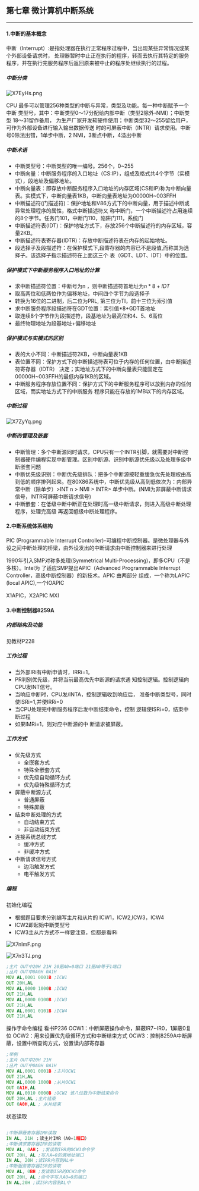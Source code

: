 ## 第七章 微计算机中断系统
---

#### 1.中断的基本概念
中断（Interrupt）:是指处理器在执行正常程序过程中，当出现某些异常情况或某个外部设备请求时， 处理器暂时中止正在执行的程序，转而去执行其特定的服务程序，并在执行完服务程序后返回原来被中止的程序处继续执行的过程。

##### 中断分类
![X7EyHs.png](https://s1.ax1x.com/2022/06/16/X7EyHs.png)

CPU 最多可以管理256种类型的中断与异常，类型及功能。每一种中断赋予一个中断 类型号，其中：中断类型0～17分配给内部中断（类型2除外-NMI）；中断类型 18～31留作备用， 为生产厂家开发软硬件使用；中断类型32～255留给用户，可作为外部设备进行输入输出数据传送 时的可屏蔽中断（INTR）请求使用。中断号0除法出错，1单步中断，2 NMI，3断点中断，4溢出中断

##### 中断术语
- 中断类型号：中断类型的唯一编号。256个，0~255
- 中断向量：中断服务程序的入口地址（CS:IP），组成及格式共4个字节（实模式），段地址及偏移地址。
- 中断向量表：即存放中断服务程序入口地址的内存区域(CS和IP)称为中断向量表。实模式下，中断向量表1KB，中断向量表地址为00000H~003FFH
- 中断描述符(门描述符)：保护地址和V86方式下的中断向量，用于描述中断或异常处理程序的属性，格式中断描述符又 称中断门，一个中断描述符占用连续的8个字节。任务门101，中断门110，陷阱门111，系统门
- 中断描述符表(IDT)：保护地址方式下，存放256个中断描述符的内存区域，容量2KB。
- 中断描述符表寄存器(IDTR)：存放中断描述符表在内存的起始地址。
- 段选择子及段描述符：在保护模式下,段寄存器的内容已不是段值,而称其为选择子。该选择子指示描述符在上面这三个 表（GDT、LDT、IDT）中的位置。

##### 保护模式下中断服务程序入口地址的计算
- 求中断描述符位置：中断号为n ，则中断描述符首地址为$n*8+IDT$
- 取高两位和低两位作为偏移地址，中间四个字节为段选择子
- 转换为16位的二进制，后二位为PRL, 第三位为TI，前十三位为索引值
- 求中断服务程序段描述符在GDT位置：索引值*8+GDT首地址
- 取连续8个字节作为段描述符，段基地址为最高位和4、5、6高位
- 最终物理地址为段基地址+偏移地址

##### 保护模式与实模式的区别
- 表的大小不同：中断描述符2KB，中断向量表1KB
- 表位置不同：保护方式下的中断描述符表可位于内存的任何位置，由中断描述符寄存器（IDTR） 决定；实地址方式下的中断向量表只能固定在00000H~003FFH的最低内存1KB的区域。
- 中断服务程序存放位置不同：保护方式下的中断服务程序可以放到内存的任何区域，而实地址方式下的中断服务 程序只能在存放的1MB以下的内存区域。

##### 中断过程
![X7ZyYq.png](https://s1.ax1x.com/2022/06/16/X7ZyYq.png)

##### 中断的管理及嵌套
- 中断管理：多个中断源同时请求，CPU只有一个INTR引脚，就需要对中断控制器硬件编程实现中断管理。区别中断源、识别中断源优先级以及处理多级中断嵌套问题
- 中断优先级识别：中断优先级排队：把多个中断源按轻重缓急优先处理权由高到低的顺序排列起来。在80X86系统中，中断优先级从高到低依次为：内部异常中断（除单步）>INT n > NMI > INTR> 单步中断。(NMI为非屏蔽中断请求信号，INTR可屏蔽中断请求信号)
- 中断嵌套：在低级中断中断正在处理时高一级中断请求，则进入高级中断处理程序，处理完高级 再返回低级中断处理程序。

#### 2.中断系统体系结构

PIC (Programmable Interrupt Controller)-可编程中断控制器。是微处理器与外设之间中断处理的桥梁，由外设发出的中断请求由中断控制器来进行处理

1990年引入SMP对称多处理(Symmetrical Multi-Processing)，即多CPU（不是多核）。Intel为 了适应SMP提出APIC（Advanced Programmable Interrupt Controller，高级中断控制器）的新技术。APIC 由两部分 组成，一个称为LAPIC (local APIC),一个IOAPIC

X1APIC，X2APIC
MXI

#### 3.中断控制器8259A

##### 内部结构及功能
见教材P228

##### 工作过程
- 当外部IRi有中断申请时，IRRi=1。
- PR判别优先级，并将当前最高优先中断源的请求通 知控制逻辑。控制逻辑向CPU发INT信号。
- 当响应中断时，CPU发/INTA，控制逻辑收到响应后， 准备中断类型号，同时使ISRi=1,并使IRRi=0
- 当CPU处理完中断服务程序后发中断结束命令，控制 逻辑使ISRi=0，结束中断过程
- 如果IMRi=1，则对应中断源的中 断请求被屏蔽。

##### 工作方式
- 优先级方式
	- 全嵌套方式
	- 特殊全嵌套方式
	- 优先级自动循环方式
	- 优先级特殊循环方式
- 屏蔽中断源方式
	- 普通屏蔽
	- 特殊屏蔽
- 结束中断处理的方式
	- 自动结束方式
	- 非自动结束方式
- 连接系统总线方式
	- 缓冲方式
	- 非缓冲方式
- 中断请求信号方式
	- 边沿触发方式
	- 电平触发方式

##### 编程
初始化编程
- 根据题目要求分别编写主片和从片的 ICW1，ICW2,ICW3，ICW4
- ICW2即起始中断类型号
- ICW3主从片方式不一样要注意，但都是看IRi

![X7nlmF.png](https://s1.ax1x.com/2022/06/16/X7nlmF.png)

![X7n3TJ.png](https://s1.ax1x.com/2022/06/16/X7n3TJ.png)
```asm
;主片 OUT中20H 21H 20是A0=0端口 21是A0等于1端口
;丛片 OUT中0A0H 0A1H
MOV AL,0001 0001B ;ICW1
OUT 20H,AL
MOV AL,0000 1000B ;ICW2
OUT 21H,AL
MOV AL,0000 0100B ;ICW3
OUT 21H,AL
MOV AL,0001 0101B ;ICW4
OUT 21H,AL

```

操作字命令编程 看书P236
OCW1：中断屏蔽操作命令，屏蔽IR7~IR0，1屏蔽0复位
OCW2：用来设置优先级循环方式和中断结束方式
OCW3：控制8259A中断屏蔽，设置中断查询方式，设置读内部寄存器
```asm
;举例
;主片 OUT中20H 21H
;丛片 OUT中0A0H 0A1H
MOV AL,0001 0001B ;主片OCW1 
OUT 21H,AL
MOV AL,0000 1000B ;从片OCW1
OUT 0A1H,AL
MOV AL,0010 0000B ;OCW2 该八位数为中断结束命令
OUT 20H,AL ;主片结束
OUT 0A0H,AL ; 从片结束
```

状态读取
```asm

;中断屏蔽寄存器IMR读取
IN AL, 21H ；读主片IMR（A0=1端口）
;中断请求寄存器IRR的读取
MOV AL, 0AH； ;发读取IRR的OCW3命令字 
OUT 20H, AL ;写入A=0的偶地址端口 
IN AL, 20H ;读IRR内容到AL中
;中断服务寄存器ISR的读取
MOV AL, 0BH ;发读取ISR的OCW3命令 
OUT 20H, AL ;命令字写入A0=0的端口 
IN AL,20H ;读ISR内容到AL中

```
